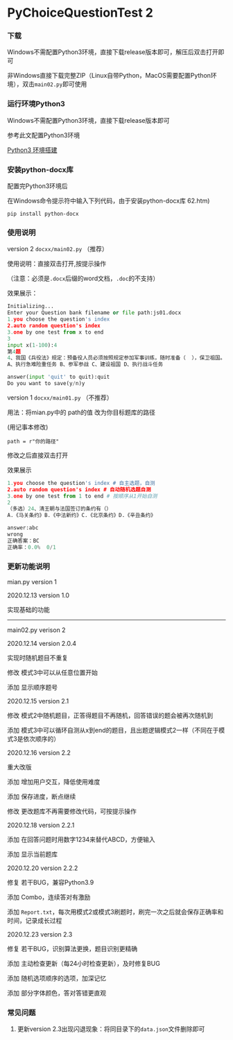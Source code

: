 # PyChoiceQuestionTest 2

### 下载

Windows不需配置Python3环境，直接下载release版本即可，解压后双击打开即可

非Windows直接下载完整ZIP（Linux自带Python，MacOS需要配置Python环境），双击`main02.py`即可使用

### 运行环境Python3

Windows不需配置Python3环境，直接下载release版本即可

参考此文配置Python3环境

[Python3 环境搭建](https://www.runoob.com/python3/python3-install.html)
### 安装python-docx库
配置完Python3环境后

在Windows命令提示符中输入下列代码，由于安装python-docx库
62.htm)

`pip install python-docx`

### 使用说明
version 2  `docxx/main02.py` （推荐）

使用说明：直接双击打开,按提示操作

（注意：必须是`.docx`后缀的word文档，`.doc`的不支持）

效果展示：
``` python
Initializing...
Enter your Question bank filename or file path:js01.docx
1.you choose the question's index
2.auto random question's index
3.one by one test from x to end
3
input x(1-100):4
第4题
4、我国《兵役法》规定：预备役人员必须按照规定参加军事训练，随时准备（  ），保卫祖国。
A、执行急难险重任务 B、参军参战 C、建设祖国 D、执行战斗任务

answer(input 'quit' to quit):quit
Do you want to save(y/n)y
```

version 1  `docxx/main01.py` （不推荐）

用法：将mian.py中的 path的值 改为你目标题库的路径

(用记事本修改)

`path = r"你的路径"`

修改之后直接双击打开

效果展示
``` python
1.you choose the question's index # 自主选题，自测
2.auto random question's index # 自动随机选题自测
3.one by one test from 1 to end # 按顺序从1开始自测
2
（多选）24、清王朝与法国签订的条约有（）
A.《马关条约》B.《中法新约》C.《北京条约》D.《辛丑条约》

answer:abc
wrong
正确答案：BC
正确率：0.0%  0/1
```

### 更新功能说明
mian.py version 1

2020.12.13 version 1.0

实现基础的功能

--------------------------

main02.py verison 2

2020.12.14 version 2.0.4

实现时随机题目不重复

修改 模式3中可以从任意位置开始

添加 显示顺序题号

2020.12.15 version 2.1

修改 模式2中随机题目，正答得题目不再随机，回答错误的题会被再次随机到

添加 模式3中可以循环自测从x到end的题目，且出题逻辑模式2一样（不同在于模式3是依次顺序的）

2020.12.16 version 2.2

重大改版

添加 增加用户交互，降低使用难度

添加 保存进度，断点继续

修改 更改题库不再需要修改代码，可按提示操作

2020.12.18 version 2.2.1

添加 在回答问题时用数字1234来替代ABCD，方便输入

添加 显示当前题库

2020.12.20 version 2.2.2

修复 若干BUG，兼容Python3.9

添加 Combo，连续答对有激励

添加 `Report.txt`，每次用模式2或模式3刷题时，刷完一次之后就会保存正确率和时间，记录成长过程

2020.12.23 version 2.3

修复 若干BUG，识别算法更换，题目识别更精确

添加 主动检查更新（每24小时检查更新），及时修复BUG

添加 随机选项顺序的选项，加深记忆

添加 部分字体颜色，答对答错更直观

### 常见问题

1. 更新version 2.3出现闪退现象：将同目录下的`data.json`文件删除即可
